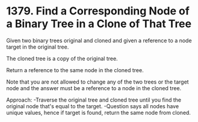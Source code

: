 # 1379. Find a Corresponding Node of a Binary Tree in a Clone of That Tree

Given two binary trees original and cloned and given a reference to a node target in the original tree.

The cloned tree is a copy of the original tree.

Return a reference to the same node in the cloned tree.

Note that you are not allowed to change any of the two trees or the target node and the answer must be a reference to a node in the cloned tree.

Approach:
-Traverse the original tree and cloned tree until you find the original node that's equal to the target. 
-Question says all nodes have unique values, hence if target is found, return the same node from cloned.